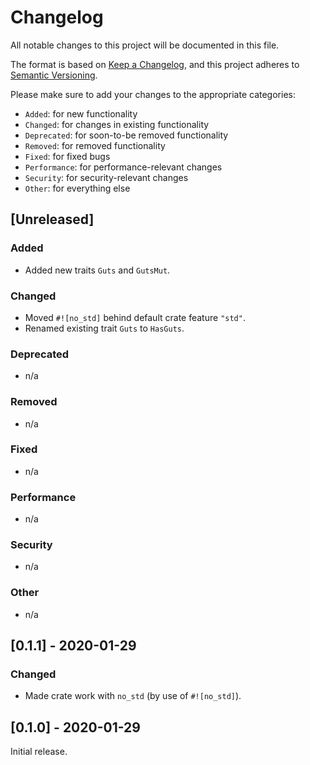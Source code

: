 # Changelog

All notable changes to this project will be documented in this file.

The format is based on [Keep a Changelog](https://keepachangelog.com/en/1.0.0/),
and this project adheres to [Semantic Versioning](https://semver.org/spec/v2.0.0.html).

Please make sure to add your changes to the appropriate categories:

- `Added`: for new functionality
- `Changed`: for changes in existing functionality
- `Deprecated`: for soon-to-be removed functionality
- `Removed`: for removed functionality
- `Fixed`: for fixed bugs
- `Performance`: for performance-relevant changes
- `Security`: for security-relevant changes
- `Other`: for everything else

## [Unreleased]

### Added

- Added new traits `Guts` and `GutsMut`.

### Changed

- Moved `#![no_std]` behind default crate feature `"std"`.
- Renamed existing trait `Guts` to `HasGuts`.

### Deprecated

- n/a

### Removed

- n/a

### Fixed

- n/a

### Performance

- n/a

### Security

- n/a

### Other

- n/a

## [0.1.1] - 2020-01-29

### Changed

- Made crate work with `no_std` (by use of `#![no_std]`).

## [0.1.0] - 2020-01-29

Initial release.
